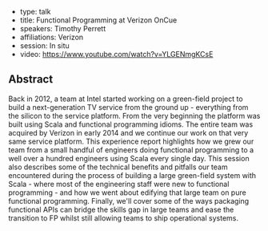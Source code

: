 - type: talk
- title: Functional Programming at Verizon OnCue
- speakers: Timothy Perrett
- affiliations: Verizon
- session: In situ
- video: https://www.youtube.com/watch?v=YLGENmgKCsE

## Abstract 

Back in 2012, a team at Intel started working on a green-field project
to build a next-generation TV service from the ground up - everything
from the silicon to the service platform. From the very beginning the
platform was built using Scala and functional programming idioms. The
entire team was acquired by Verizon in early 2014 and we continue our
work on that very same service platform. This experience report
highlights how we grew our team from a small handful of engineers
doing functional programming to a well over a hundred engineers using
Scala every single day. This session also describes some of the
technical benefits and pitfalls our team encountered during the
process of building a large green-field system with Scala - where most
of the engineering staff were new to functional programming - and how
we went about edifying that large team on pure functional programming.
Finally, we'll cover some of the ways packaging functional APIs can
bridge the skills gap in large teams and ease the transition to FP
whilst still allowing teams to ship operational systems.
